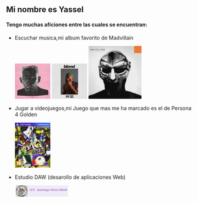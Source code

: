 ## **Mi nombre es Yassel**

#### Tengo muchas aficiones entre las cuales se encuentran:

- Escuchar musica,mi album favorito de Madvillain
  
   <img src="https://github.com/Yasse544/Yasse544/blob/main/81MJUW7iUaL.jpg" style="width:20%;">
   <img src="https://github.com/Yasse544/Yasse544/blob/main/Frank-Ocean-Blond.jpg" style="width:20%;">
   <img src=" https://github.com/Yasse544/Yasse544/blob/main/a1024330960_16.jpg" style="width:30%;">

- Jugar a videojuegos,mi Juego que mas me ha marcado es el de Persona 4 Golden
  
  <img src= "https://github.com/Yasse544/Yasse544/blob/main/61zs-CuDEtL.jpg"  
  style="width:20%; max-width:480px;" />

 - Estudio DAW (desarollo de aplicaciones Web)
   
   <img src= "https://github.com/Yasse544/Yasse544/blob/main/cropped-miniklogo25_cabecera_-scaled-1.jpg"  
  style="width:30%; max-width:480px;" />

   
  

   <!--Comentario no visible-->




